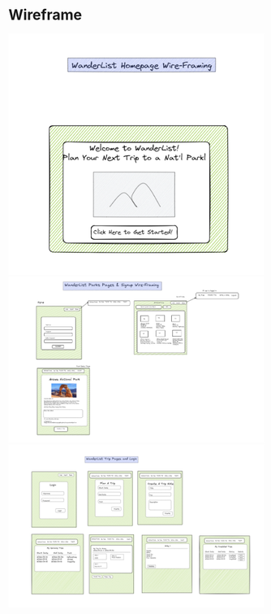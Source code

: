 # Wireframe

![HomePage](./Project_images/Wireframe_Homepage.png)
![Wireframe_Park](./Project_images/Wireframe_Park.png)
![Wireframe_Trip](./Project_images/Wireframe_Trip.png)
